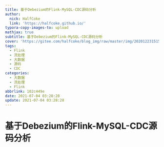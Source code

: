 ```yaml
---
title: 基于Debezium的Flink-MySQL-CDC源码分析
author:
  nick: HalfCoke
  link: 'https://halfcoke.github.io/'
typora-copy-images-to: upload
mathjax: true
subtitle: 基于Debezium的Flink-MySQL-CDC源码分析
cover: 'https://gitee.com/halfcoke/blog_img/raw/master/img/20201223151557.png'
tags:
  - Flink
  - 流处理
  - 大数据
  - 源码
  - CDC
categories:
  - 大数据
  - 流处理
  - Flink
abbrlink: 102c449e
date: 2021-07-04 03:28:28
update: 2021-07-04 03:28:28
---
```


# 基于Debezium的Flink-MySQL-CDC源码分析